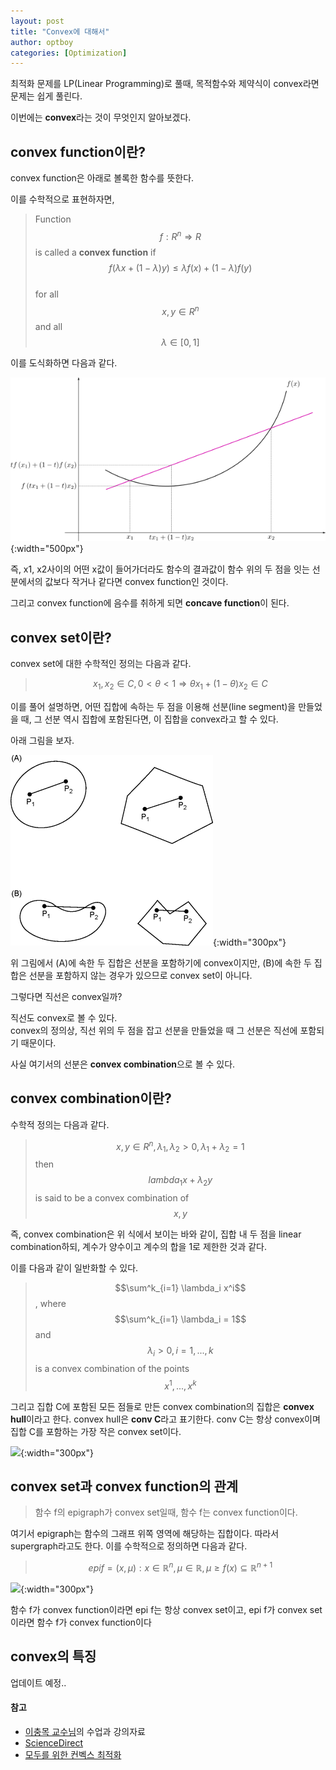 ```yaml
---
layout: post
title: "Convex에 대해서"
author: optboy
categories: [Optimization]
---
```


최적화 문제를 LP(Linear Programming)로 풀때, 목적함수와 제약식이 convex라면 문제는 쉽게 풀린다.  

이번에는 **convex**라는 것이 무엇인지 알아보겠다.

## convex function이란?

convex function은 아래로 볼록한 함수를 뜻한다.  

이를 수학적으로 표현하자면, 
> Function $$f:R^n \Rightarrow R$$ is called a **convex function** if   
> $$f(\lambda x + (1-\lambda)y) \leq \lambda f(x) + (1-\lambda) f(y)$$  
> for all $$x,y \in R^n$$ and all $$\lambda \in [0,1]$$

이를 도식화하면 다음과 같다.

![](/assets/img/convex/convex_func.png){:width="500px"} 

즉, x1, x2사이의 어떤 x값이 들어가더라도 함수의 결과값이 함수 위의 두 점을 잇는 선분에서의 값보다 작거나 같다면 convex function인 것이다.

그리고 convex function에 음수를 취하게 되면 **concave function**이 된다.

## convex set이란?

convex set에 대한 수학적인 정의는 다음과 같다.

> $$x_1,x_2 \in C, 0 \lt \theta \lt 1 \Rightarrow \theta x_1 + (1-\theta)x_2 \in C$$

이를 풀어 설명하면, 어떤 집합에 속하는 두 점을 이용해 선분(line segment)을 만들었을 때, 그 선분 역시 집합에 포함된다면, 이 집합을 convex라고 할 수 있다.

아래 그림을 보자.

![](/assets/img/convex/convex_set.gif){:width="300px"} 

위 그림에서 (A)에 속한 두 집합은 선분을 포함하기에 convex이지만, (B)에 속한 두 집합은 선분을 포함하지 않는 경우가 있으므로 convex set이 아니다.

그렇다면 직선은 convex일까?

직선도 convex로 볼 수 있다.   
convex의 정의상, 직선 위의 두 점을 잡고 선분을 만들었을 때 그 선분은 직선에 포함되기 때문이다.

사실 여기서의 선분은 **convex combination**으로 볼 수 있다.

## convex combination이란? 

수학적 정의는 다음과 같다.

> $$x,y \in R^n, \lambda_1, \lambda_2 \gt 0, \lambda_1 + \lambda_2 = 1$$ then $$lambda_1 x + \lambda_2 y$$ is said to be a convex combination of $$x,y$$

즉, convex combination은 위 식에서 보이는 바와 같이, 집합 내 두 점을 linear combination하되, 계수가 양수이고 계수의 합을 1로 제한한 것과 같다. 

이를 다음과 같이 일반화할 수 있다.

> $$\sum^k_{i=1} \lambda_i x^i$$, where $$\sum^k_{i=1} \lambda_i = 1$$ and $$\lambda_i \gt 0, i = 1,...,k$$ is a convex combination of the points $$x^1,...,x^k$$

그리고 집합 C에 포함된 모든 점들로 만든 convex combination의 집합은 **convex hull**이라고 한다. 
convex hull은 **conv C**라고 표기한다.
conv C는 항상 convex이며 집합 C를 포함하는 가장 작은 convex set이다.

![](/assets/img/convex/convex_hull.gif){:width="300px"} 

## convex set과 convex function의 관계

> 함수 f의 epigraph가 convex set일때, 함수 f는 convex function이다.

여기서 epigraph는 함수의 그래프 위쪽 영역에 해당하는 집합이다. 따라서 supergraph라고도 한다.
이를 수학적으로 정의하면 다음과 같다.

> $$epi f = {(x,\mu) : x \in \mathbb{R}^n, \mu \in \mathbb{R}, \mu \geq f(x)} \subseteq \mathbb{R}^{n+1}$$

![](/assets/img/convex/epigraph.gif){:width="300px"} 

함수 f가 convex function이라면 epi f는 항상 convex set이고,
epi f가 convex set이라면 함수 f가 convex function이다

## convex의 특징

업데이트 예정..

<!-- 
1. convex의 교집합은 convex다.

2. convex의 합집합은 convex가 아니다.
    - IP도 convex의 합집합에 대한 문제로 볼 수 있다.
    - B&B나 big-M등을 사용해서 문제 푼다. -->

#### 참고

- [이충목 교수님](http://chungmoklee.github.io/)의 수업과 강의자료
- [ScienceDirect](https://www.sciencedirect.com/topics/engineering/convex-set)
- [모두를 위한 컨벡스 최적화](https://wikidocs.net/17495)